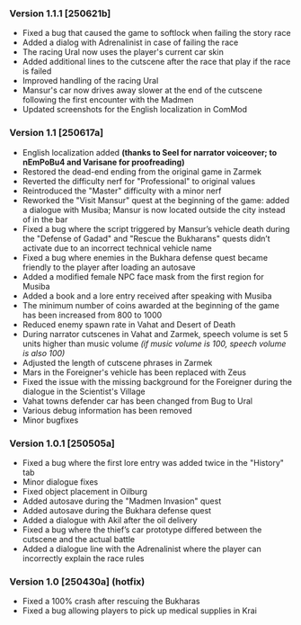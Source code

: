 ### Version 1.1.1 [250621b]

- Fixed a bug that caused the game to softlock when failing the story race
- Added a dialog with Adrenalinist in case of failing the race
- The racing Ural now uses the player's current car skin
- Added additional lines to the cutscene after the race that play if the race is failed
- Improved handling of the racing Ural
- Mansur's car now drives away slower at the end of the cutscene following the first encounter with the Madmen
- Updated screenshots for the English localization in ComMod

### Version 1.1 [250617a]

- English localization added **(thanks to Seel for narrator voiceover; to nEmPoBu4 and Varisane for proofreading)**
- Restored the dead-end ending from the original game in Zarmek
- Reverted the difficulty nerf for "Professional" to original values
- Reintroduced the "Master" difficulty with a minor nerf
- Reworked the "Visit Mansur" quest at the beginning of the game: added a dialogue with Musiba; Mansur is now located outside the city instead of in the bar
- Fixed a bug where the script triggered by Mansur’s vehicle death during the "Defense of Gadad" and "Rescue the Bukharans" quests didn’t activate due to an incorrect technical vehicle name
- Fixed a bug where enemies in the Bukhara defense quest became friendly to the player after loading an autosave
- Added a modified female NPC face mask from the first region for Musiba
- Added a book and a lore entry received after speaking with Musiba
- The minimum number of coins awarded at the beginning of the game has been increased from 800 to 1000
- Reduced enemy spawn rate in Vahat and Desert of Death
- During narrator cutscenes in Vahat and Zarmek, speech volume is set 5 units higher than music volume *(if music volume is 100, speech volume is also 100)*
- Adjusted the length of cutscene phrases in Zarmek
- Mars in the Foreigner's vehicle has been replaced with Zeus
- Fixed the issue with the missing background for the Foreigner during the dialogue in the Scientist's Village
- Vahat towns defender car has been changed from Bug to Ural
- Various debug information has been removed
- Minor bugfixes

### Version 1.0.1 [250505a]

- Fixed a bug where the first lore entry was added twice in the "History" tab
- Minor dialogue fixes
- Fixed object placement in Oilburg
- Added autosave during the "Madmen Invasion" quest
- Added autosave during the Bukhara defense quest
- Added a dialogue with Akil after the oil delivery
- Fixed a bug where the thief’s car prototype differed between the cutscene and the actual battle
- Added a dialogue line with the Adrenalinist where the player can incorrectly explain the race rules

### Version 1.0 [250430a] (hotfix)

- Fixed a 100% crash after rescuing the Bukharas
- Fixed a bug allowing players to pick up medical supplies in Krai